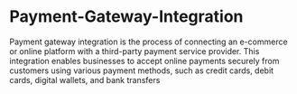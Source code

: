 # Payment-Gateway-Integration
Payment gateway integration is the process of connecting an e-commerce or online platform with a third-party payment service provider. This integration enables businesses to accept online payments securely from customers using various payment methods, such as credit cards, debit cards, digital wallets, and bank transfers
